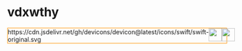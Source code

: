 # vdxwthy
<div style="display: flex; flex-direction: row; border: solid 1px #ff9200;">
    https://cdn.jsdelivr.net/gh/devicons/devicon@latest/icons/swift/swift-original.svg
    <img height=30px src="https://cdn.jsdelivr.net/gh/devicons/devicon@latest/icons/swift/swift-original.svg" />
    <img height=30px src="https://cdn.jsdelivr.net/gh/devicons/devicon@latest/icons/swift/swift-original.svg" />
</div>